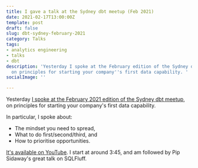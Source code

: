 ```yaml
---
title: I gave a talk at the Sydney dbt meetup (Feb 2021)
date: 2021-02-17T13:00:00Z
template: post
draft: false
slug: dbt-sydney-february-2021
category: Talks
tags:
- analytics engineering
- talks
- dbt
description: 'Yesterday I spoke at the February edition of the Sydney dbt meetup,
  on principles for starting your company''s first data capability. '
socialImage: ''

---
```

Yesterday [I spoke at the February 2021 edition of the Sydney dbt meetup](https://youtu.be/ZltzrTGD5Ms?t=223 "YouTube video"), on principles for starting your company's first data capability.

In particular, I spoke about:

* The mindset you need to spread,
* What to do first/second/third, and
* How to prioritise opportunities.

[It's available on YouTube](https://youtu.be/ZltzrTGD5Ms?t=223 "YouTube video"). I start at around 3:45, and am followed by Pip Sidaway's great talk on SQLFluff.